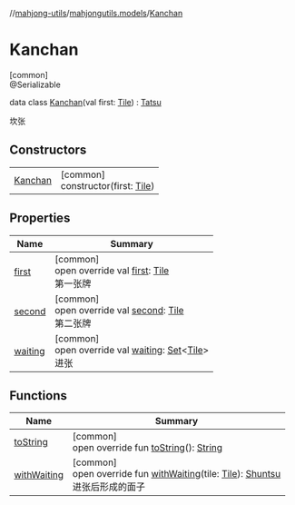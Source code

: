 //[mahjong-utils](../../../index.md)/[mahjongutils.models](../index.md)/[Kanchan](index.md)

# Kanchan

[common]\
@Serializable

data class [Kanchan](index.md)(val first: [Tile](../-tile/index.md)) : [Tatsu](../-tatsu/index.md)

坎张

## Constructors

| | |
|---|---|
| [Kanchan](-kanchan.md) | [common]<br>constructor(first: [Tile](../-tile/index.md)) |

## Properties

| Name | Summary |
|---|---|
| [first](first.md) | [common]<br>open override val [first](first.md): [Tile](../-tile/index.md)<br>第一张牌 |
| [second](second.md) | [common]<br>open override val [second](second.md): [Tile](../-tile/index.md)<br>第二张牌 |
| [waiting](waiting.md) | [common]<br>open override val [waiting](waiting.md): [Set](https://kotlinlang.org/api/latest/jvm/stdlib/kotlin.collections/-set/index.html)&lt;[Tile](../-tile/index.md)&gt;<br>进张 |

## Functions

| Name | Summary |
|---|---|
| [toString](to-string.md) | [common]<br>open override fun [toString](to-string.md)(): [String](https://kotlinlang.org/api/latest/jvm/stdlib/kotlin/-string/index.html) |
| [withWaiting](with-waiting.md) | [common]<br>open override fun [withWaiting](with-waiting.md)(tile: [Tile](../-tile/index.md)): [Shuntsu](../-shuntsu/index.md)<br>进张后形成的面子 |
